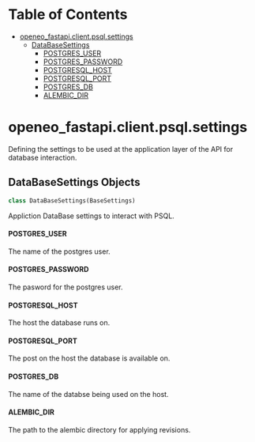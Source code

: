 # Table of Contents

* [openeo\_fastapi.client.psql.settings](#openeo_fastapi.client.psql.settings)
  * [DataBaseSettings](#openeo_fastapi.client.psql.settings.DataBaseSettings)
    * [POSTGRES\_USER](#openeo_fastapi.client.psql.settings.DataBaseSettings.POSTGRES_USER)
    * [POSTGRES\_PASSWORD](#openeo_fastapi.client.psql.settings.DataBaseSettings.POSTGRES_PASSWORD)
    * [POSTGRESQL\_HOST](#openeo_fastapi.client.psql.settings.DataBaseSettings.POSTGRESQL_HOST)
    * [POSTGRESQL\_PORT](#openeo_fastapi.client.psql.settings.DataBaseSettings.POSTGRESQL_PORT)
    * [POSTGRES\_DB](#openeo_fastapi.client.psql.settings.DataBaseSettings.POSTGRES_DB)
    * [ALEMBIC\_DIR](#openeo_fastapi.client.psql.settings.DataBaseSettings.ALEMBIC_DIR)

<a id="openeo_fastapi.client.psql.settings"></a>

# openeo\_fastapi.client.psql.settings

Defining the settings to be used at the application layer of the API for database interaction.

<a id="openeo_fastapi.client.psql.settings.DataBaseSettings"></a>

## DataBaseSettings Objects

```python
class DataBaseSettings(BaseSettings)
```

Appliction DataBase settings to interact with PSQL.

<a id="openeo_fastapi.client.psql.settings.DataBaseSettings.POSTGRES_USER"></a>

#### POSTGRES\_USER

The name of the postgres user.

<a id="openeo_fastapi.client.psql.settings.DataBaseSettings.POSTGRES_PASSWORD"></a>

#### POSTGRES\_PASSWORD

The pasword for the postgres user.

<a id="openeo_fastapi.client.psql.settings.DataBaseSettings.POSTGRESQL_HOST"></a>

#### POSTGRESQL\_HOST

The host the database runs on.

<a id="openeo_fastapi.client.psql.settings.DataBaseSettings.POSTGRESQL_PORT"></a>

#### POSTGRESQL\_PORT

The post on the host the database is available on.

<a id="openeo_fastapi.client.psql.settings.DataBaseSettings.POSTGRES_DB"></a>

#### POSTGRES\_DB

The name of the databse being used on the host.

<a id="openeo_fastapi.client.psql.settings.DataBaseSettings.ALEMBIC_DIR"></a>

#### ALEMBIC\_DIR

The path to the alembic directory for applying revisions.


